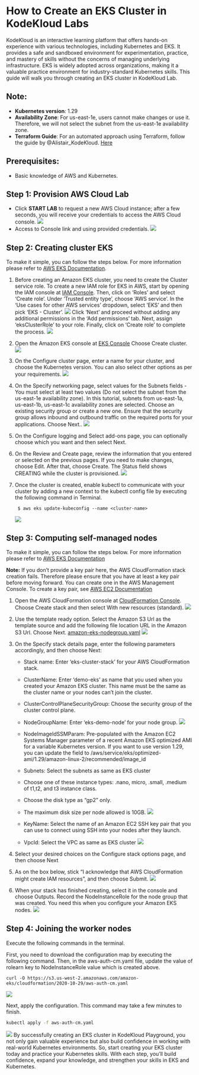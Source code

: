 # How to Create an EKS Cluster in KodeKloud Labs

KodeKloud is an interactive learning platform that offers hands-on experience with various technologies, including Kubernetes and EKS. It provides a safe and sandboxed environment for experimentation, practice, and mastery of skills without the concerns of managing underlying infrastructure. EKS is widely adopted across organizations, making it a valuable practice environment for industry-standard Kubernetes skills. This guide will walk you through creating an EKS cluster in KodeKloud Lab.

## Note:
- **Kubernetes version**: 1.29
- **Availability Zone**: For us-east-1e, users cannot make changes or use it. Therefore, we will not select the subnet from the us-east-1e availability zone.
- **Terraform Guide**: For an automated approach using Terraform, follow the guide by @Alistair_KodeKloud. [Here](https://github.com/kodekloudhub/certified-kubernetes-administrator-course/tree/master/managed-clusters/eks)

## Prerequisites:
- Basic knowledge of AWS and Kubernetes.

## Step 1: Provision AWS Cloud Lab
- Click **START LAB** to request a new AWS Cloud instance; after a few seconds, you will receive your credentials to access the AWS Cloud console.
![](https://res.cloudinary.com/dljvrtsnk/image/upload/v1714389164/qnmfarvvje6f9ab24zfz.png)
- Access to Console link and using provided credentials.
![](https://res.cloudinary.com/dljvrtsnk/image/upload/v1714389234/ywggrnull0swswqgvpzc.png)

## Step 2: Creating cluster EKS

To make it simple, you can follow the steps below. For more information please refer to [AWS EKS Documentation](https://docs.aws.amazon.com/eks/latest/userguide/create-cluster.html).

1. Before creating an Amazon EKS cluster, you need to create the Cluster service role. To create a new IAM role for EKS in AWS, start by opening the IAM console at [IAM Console](https://console.aws.amazon.com/iam/). Then, click on ‘Roles’ and select ‘Create role’. Under ‘Trusted entity type’, choose ‘AWS service’. In the ‘Use cases for other AWS services’ dropdown, select ‘EKS’ and then pick ‘EKS - Cluster’.
![](https://res.cloudinary.com/dljvrtsnk/image/upload/v1714389488/qdjzivrguhxmlpvomptv.png)
   Click ‘Next’ and proceed without adding any additional permissions in the ‘Add permissions’ tab. Next, assign ‘eksClusterRole’ to your role. Finally, click on ‘Create role’ to complete the process.
![](https://res.cloudinary.com/dljvrtsnk/image/upload/v1714389542/d0vb1cglwangn9lusr5f.png)
2. Open the Amazon EKS console at [EKS Console](https://console.aws.amazon.com/eks/home#/clusters) Choose Create cluster.
![](https://res.cloudinary.com/dljvrtsnk/image/upload/v1714389755/yvspivykxbom8atrwgto.png)
3. On the Configure cluster page, enter a name for your cluster, and choose the Kubernetes version. You can also select other options as per your requirements.
![](https://res.cloudinary.com/dljvrtsnk/image/upload/v1714389803/qvmcgexaprki14alxlhe.png)
4. On the Specify networking page, select values for the Subnets fields - You must select at least two values (Do not select the subnet from the us-east-1e availability zone). In this tutorial, subnets from us-east-1a, us-east-1b, us-east-1c availability zones are selected. Choose an existing security group or create a new one. Ensure that the security group allows inbound and outbound traffic on the required ports for your applications. Choose Next..
![](https://res.cloudinary.com/dljvrtsnk/image/upload/v1714389834/p2zljgzyaclkop25r744.png)
5. On the Configure logging and Select add-ons page, you can optionally choose which you want and then select Next.

6. On the Review and Create page, review the information that you entered or selected on the previous pages. If you need to make changes, choose Edit. After that, choose Create. The Status field shows CREATING while the cluster is provisioned.
![](https://res.cloudinary.com/dljvrtsnk/image/upload/v1714389943/mkoqybyb1s9rvb2iww9a.png)
7. Once the cluster is created, enable kubectl to communicate with your cluster by adding a new context to the kubectl config file by executing the following command in Terminal. 
    ```
     $ aws eks update-kubeconfig --name <cluster-name>
    ```
    ![](https://res.cloudinary.com/dljvrtsnk/image/upload/v1714390063/xmfnqqxr1jbffwg2n9cj.png)
## Step 3: Computing self-managed nodes

To make it simple, you can follow the steps below. For more information please refer to [AWS EKS Documentation](https://docs.aws.amazon.com/eks/latest/userguide/launch-workers.html)

**Note:** If you don’t provide a key pair here, the AWS CloudFormation stack creation fails. Therefore please ensure that you have at least a key pair before moving forward. You can create one in the AWS Management Console. To create a key pair, see [AWS EC2 Documentation](https://docs.aws.amazon.com/AWSEC2/latest/UserGuide/create-key-pairs.html#having-ec2-create-your-key-pair)

1. Open the AWS CloudFormation console at [CloudFormation Console](https://console.aws.amazon.com/cloudformation). Choose Create stack and then select With new resources (standard).
![](https://res.cloudinary.com/dljvrtsnk/image/upload/v1714390143/xghwm2z0oqopyhdpczfv.png)
2. Use the template ready option. Select the Amazon S3 Url as the template source and add the following file location URL in the Amazon S3 Url. Choose Next.
[amazon-eks-nodegroup.yaml](https://s3.us-west-2.amazonaws.com/amazon-eks/cloudformation/2022-12-23/amazon-eks-nodegroup.yaml)
![](https://res.cloudinary.com/dljvrtsnk/image/upload/v1714390176/azqnrdckq9rrtqcnx55z.png)
3. On the Specify stack details page, enter the following parameters accordingly, and then choose Next:

   - Stack name: Enter ‘eks-cluster-stack’ for your AWS CloudFormation stack.

   - ClusterName: Enter ‘demo-eks’ as name that you used when you created your Amazon EKS cluster. This name must be the same as the cluster name or your nodes can’t join the cluster.

   - ClusterControlPlaneSecurityGroup: Choose the security group of the cluster control plane.

   - NodeGroupName: Enter ‘eks-demo-node’ for your node group.
![](https://res.cloudinary.com/dljvrtsnk/image/upload/v1714390327/gnodiuipvzkpqzouevex.png)
   - NodeImageIdSSMParam: Pre-populated with the Amazon EC2 Systems Manager parameter of a recent Amazon EKS optimized AMI for a variable Kubernetes version. If you want to use version 1.29, you can update the field to /aws/service/eks/optimized-ami/1.29/amazon-linux-2/recommended/image_id
   
   - Subnets: Select the subnets as same as EKS cluster

    - Choose one of these instance types: .nano, micro, .small, .medium of t1,t2, and t3 instance class.

   - Choose the disk type as “gp2” only.

   - The maximum disk size per node allowed is 10GB.
![](https://res.cloudinary.com/dljvrtsnk/image/upload/v1714390378/qyztzkqpqvocpsygpdhr.png)
   - KeyName: Select the name of an Amazon EC2 SSH key pair that you can use to connect using SSH into your nodes after they launch.

   - VpcId: Select the VPC as same as EKS cluster
![](https://res.cloudinary.com/dljvrtsnk/image/upload/v1714390498/czwwukryhhldloe9ft5u.png)

4. Select your desired choices on the Configure stack options page, and then choose Next

5. As on the box below, stick “I acknowledge that AWS CloudFormation might create IAM resources”, and then choose Submit.
![](https://res.cloudinary.com/dljvrtsnk/image/upload/v1714390534/y4kkpyqi8xpf6wzg3mny.png)
6. When your stack has finished creating, select it in the console and choose Outputs. Record the NodeInstanceRole for the node group that was created. You need this when you configure your Amazon EKS nodes.
![](https://res.cloudinary.com/dljvrtsnk/image/upload/v1714390570/y5p56imorc7rh5pn0usa.png)

## Step 4: Joining the worker nodes

Execute the following commands in the terminal.

First, you need to download the configuration map by executing the following command. Then, in the aws-auth-cm.yaml file, update the value of rolearn key to NodeInstanceRole value which is created above.

```
curl -O https://s3.us-west-2.amazonaws.com/amazon-eks/cloudformation/2020-10-29/aws-auth-cm.yaml
```
![](https://res.cloudinary.com/dljvrtsnk/image/upload/v1714390657/paszwq3ge2f8phkzzpiy.png)

Next, apply the configuration. This command may take a few minutes to finish.
```bash
kubectl apply -f aws-auth-cm.yaml
```
![](https://res.cloudinary.com/dljvrtsnk/image/upload/v1714390731/cs5oxd2pvg3yaehqsj7h.png)
By successfully creating an EKS cluster in KodeKloud Playground, you not only gain valuable experience but also build confidence in working with real-world Kubernetes environments. So, start creating your EKS cluster today and practice your Kubernetes skills. With each step, you’ll build confidence, expand your knowledge, and strengthen your skills in EKS and Kubernetes.
